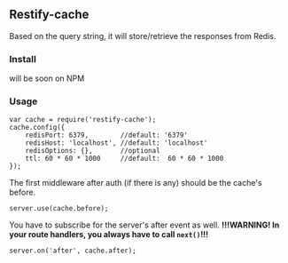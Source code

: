 Restify-cache
-------------
Based on the query string, it will store/retrieve the responses from Redis.

### Install ###

will be soon on NPM

### Usage ###

```
var cache = require('restify-cache');
cache.config({
    redisPort: 6379,        //default: '6379'
    redisHost: 'localhost', //default: 'localhost'
    redisOptions: {},       //optional
    ttl: 60 * 60 * 1000     //default:  60 * 60 * 1000
});
```

The first middleware after auth (if there is any) should be the cache's before.

```
server.use(cache.before);
```

You have to subscribe for the server's after event as well.
__!!!WARNING! In your route handlers, you always have to call `next()`!!!__

```
server.on('after', cache.after);
```
